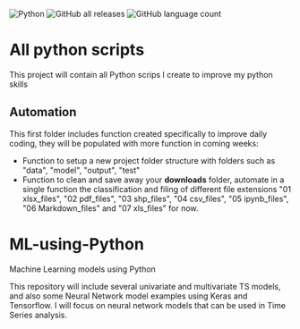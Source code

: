 ![Python](https://img.shields.io/badge/python-3670A0?style=for-the-badge&logo=python&logoColor=ffdd54)
![GitHub all releases](https://img.shields.io/github/downloads/Pablo-source/ML-using-Python/total?label=Downloads&style=flat-square)
![GitHub language count](https://img.shields.io/github/languages/count/Pablo-source/ML-using-Python)

# All python scripts

This project will contain all Python scrips I create to improve my python skills

## **Automation**

This first folder includes function created specifically to improve daily coding, they will be populated with more function in coming weeks:
- Function to setup a new project folder structure with folders such as "data", "model", "output", "test" 
- Function to clean and save away your **downloads** folder, automate in a single function the classification and filing of different file extensions "01 xlsx_files", "02 pdf_files", "03 shp_files", "04 csv_files", "05 ipynb_files", "06 Markdown_files" and "07 xls_files" for now.


# ML-using-Python
Machine Learning models using Python

This repository will include several univariate and multivariate TS models, and also some Neural Network model examples using Keras and Tensorflow. I will focus on neural network models that can be used in Time Series analysis. 
